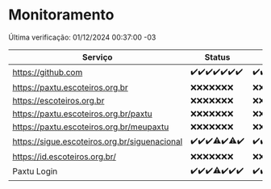 # Monitoramento

Última verificação: 01/12/2024 00:37:00 -03

|Serviço|Status|Últimas 24h|
|---|---|---|
|https://github.com|<span title="2024-11-24: OK=23">✔️</span><span title="2024-11-25: OK=23">✔️</span><span title="2024-11-26: OK=23">✔️</span><span title="2024-11-27: OK=23">✔️</span><span title="2024-11-28: OK=23">✔️</span><span title="2024-11-29: OK=23">✔️</span><span title="2024-11-30: OK=3">✔️</span>|<span title="30/11/2024 01:10:00 -03 : 200">✔️</span><span title="30/11/2024 02:08:00 -03 : 200">✔️</span><span title="30/11/2024 03:11:00 -03 : 200">✔️</span><span title="30/11/2024 04:07:00 -03 : 200">✔️</span><span title="30/11/2024 05:10:00 -03 : 200">✔️</span><span title="30/11/2024 06:08:00 -03 : 200">✔️</span><span title="30/11/2024 07:07:00 -03 : 200">✔️</span><span title="30/11/2024 08:06:00 -03 : 200">✔️</span><span title="30/11/2024 09:14:00 -03 : 200">✔️</span><span title="30/11/2024 10:15:00 -03 : 200">✔️</span><span title="30/11/2024 11:06:00 -03 : 200">✔️</span><span title="30/11/2024 12:07:00 -03 : 200">✔️</span><span title="30/11/2024 13:08:00 -03 : 200">✔️</span><span title="30/11/2024 14:06:00 -03 : 200">✔️</span><span title="30/11/2024 15:10:00 -03 : 200">✔️</span><span title="30/11/2024 16:06:00 -03 : 200">✔️</span><span title="30/11/2024 17:08:00 -03 : 200">✔️</span><span title="30/11/2024 18:07:00 -03 : 200">✔️</span><span title="30/11/2024 19:07:00 -03 : 200">✔️</span><span title="30/11/2024 20:07:00 -03 : 200">✔️</span><span title="30/11/2024 21:53:00 -03 : 200">✔️</span><span title="30/11/2024 23:41:00 -03 : 200">✔️</span><span title="01/12/2024 00:37:00 -03 : 200">✔️</span>|
|https://paxtu.escoteiros.org.br|<span title="2024-11-24: Falhas=23">❌</span><span title="2024-11-25: Falhas=23">❌</span><span title="2024-11-26: Falhas=23">❌</span><span title="2024-11-27: Falhas=23">❌</span><span title="2024-11-28: Falhas=23">❌</span><span title="2024-11-29: Falhas=23">❌</span><span title="2024-11-30: Falhas=3">❌</span>|<span title="30/11/2024 01:10:00 -03 : 403">❌</span><span title="30/11/2024 02:08:00 -03 : 403">❌</span><span title="30/11/2024 03:11:00 -03 : 403">❌</span><span title="30/11/2024 04:07:00 -03 : 403">❌</span><span title="30/11/2024 05:10:00 -03 : 403">❌</span><span title="30/11/2024 06:08:00 -03 : 403">❌</span><span title="30/11/2024 07:07:00 -03 : 403">❌</span><span title="30/11/2024 08:06:00 -03 : 403">❌</span><span title="30/11/2024 09:14:00 -03 : 403">❌</span><span title="30/11/2024 10:15:00 -03 : 403">❌</span><span title="30/11/2024 11:06:00 -03 : 403">❌</span><span title="30/11/2024 12:07:00 -03 : 403">❌</span><span title="30/11/2024 13:08:00 -03 : 403">❌</span><span title="30/11/2024 14:06:00 -03 : 403">❌</span><span title="30/11/2024 15:10:00 -03 : 403">❌</span><span title="30/11/2024 16:06:00 -03 : 403">❌</span><span title="30/11/2024 17:08:00 -03 : 403">❌</span><span title="30/11/2024 18:07:00 -03 : 403">❌</span><span title="30/11/2024 19:07:00 -03 : 403">❌</span><span title="30/11/2024 20:07:00 -03 : 403">❌</span><span title="30/11/2024 21:53:00 -03 : 403">❌</span><span title="30/11/2024 23:41:00 -03 : 403">❌</span><span title="01/12/2024 00:37:00 -03 : 403">❌</span>|
|https://escoteiros.org.br|<span title="2024-11-24: Falhas=23">❌</span><span title="2024-11-25: Falhas=23">❌</span><span title="2024-11-26: Falhas=23">❌</span><span title="2024-11-27: Falhas=23">❌</span><span title="2024-11-28: Falhas=23">❌</span><span title="2024-11-29: Falhas=23">❌</span><span title="2024-11-30: Falhas=3">❌</span>|<span title="30/11/2024 01:10:00 -03 : 403">❌</span><span title="30/11/2024 02:08:00 -03 : 403">❌</span><span title="30/11/2024 03:11:00 -03 : 403">❌</span><span title="30/11/2024 04:07:00 -03 : 403">❌</span><span title="30/11/2024 05:10:00 -03 : 403">❌</span><span title="30/11/2024 06:08:00 -03 : 403">❌</span><span title="30/11/2024 07:07:00 -03 : 403">❌</span><span title="30/11/2024 08:06:00 -03 : 403">❌</span><span title="30/11/2024 09:14:00 -03 : 403">❌</span><span title="30/11/2024 10:15:00 -03 : 403">❌</span><span title="30/11/2024 11:06:00 -03 : 403">❌</span><span title="30/11/2024 12:07:00 -03 : 403">❌</span><span title="30/11/2024 13:08:00 -03 : 403">❌</span><span title="30/11/2024 14:06:00 -03 : 403">❌</span><span title="30/11/2024 15:10:00 -03 : 403">❌</span><span title="30/11/2024 16:06:00 -03 : 403">❌</span><span title="30/11/2024 17:08:00 -03 : 403">❌</span><span title="30/11/2024 18:07:00 -03 : 403">❌</span><span title="30/11/2024 19:07:00 -03 : 403">❌</span><span title="30/11/2024 20:07:00 -03 : 403">❌</span><span title="30/11/2024 21:53:00 -03 : 403">❌</span><span title="30/11/2024 23:41:00 -03 : 403">❌</span><span title="01/12/2024 00:37:00 -03 : 403">❌</span>|
|https://paxtu.escoteiros.org.br/paxtu|<span title="2024-11-24: Falhas=23">❌</span><span title="2024-11-25: Falhas=23">❌</span><span title="2024-11-26: Falhas=23">❌</span><span title="2024-11-27: Falhas=23">❌</span><span title="2024-11-28: Falhas=23">❌</span><span title="2024-11-29: Falhas=23">❌</span><span title="2024-11-30: Falhas=3">❌</span>|<span title="30/11/2024 01:10:00 -03 : 403">❌</span><span title="30/11/2024 02:08:00 -03 : 403">❌</span><span title="30/11/2024 03:11:00 -03 : 403">❌</span><span title="30/11/2024 04:07:00 -03 : 403">❌</span><span title="30/11/2024 05:10:00 -03 : 403">❌</span><span title="30/11/2024 06:08:00 -03 : 403">❌</span><span title="30/11/2024 07:07:00 -03 : 403">❌</span><span title="30/11/2024 08:06:00 -03 : 403">❌</span><span title="30/11/2024 09:14:00 -03 : 403">❌</span><span title="30/11/2024 10:15:00 -03 : 403">❌</span><span title="30/11/2024 11:06:00 -03 : 403">❌</span><span title="30/11/2024 12:07:00 -03 : 403">❌</span><span title="30/11/2024 13:08:00 -03 : 403">❌</span><span title="30/11/2024 14:06:00 -03 : 403">❌</span><span title="30/11/2024 15:10:00 -03 : 403">❌</span><span title="30/11/2024 16:06:00 -03 : 403">❌</span><span title="30/11/2024 17:08:00 -03 : 403">❌</span><span title="30/11/2024 18:07:00 -03 : 403">❌</span><span title="30/11/2024 19:07:00 -03 : 403">❌</span><span title="30/11/2024 20:07:00 -03 : 403">❌</span><span title="30/11/2024 21:53:00 -03 : 403">❌</span><span title="30/11/2024 23:41:00 -03 : 403">❌</span><span title="01/12/2024 00:37:00 -03 : 403">❌</span>|
|https://paxtu.escoteiros.org.br/meupaxtu|<span title="2024-11-24: Falhas=23">❌</span><span title="2024-11-25: Falhas=23">❌</span><span title="2024-11-26: Falhas=23">❌</span><span title="2024-11-27: Falhas=23">❌</span><span title="2024-11-28: Falhas=23">❌</span><span title="2024-11-29: Falhas=23">❌</span><span title="2024-11-30: Falhas=3">❌</span>|<span title="30/11/2024 01:10:00 -03 : 403">❌</span><span title="30/11/2024 02:08:00 -03 : 403">❌</span><span title="30/11/2024 03:11:00 -03 : 403">❌</span><span title="30/11/2024 04:07:00 -03 : 403">❌</span><span title="30/11/2024 05:10:00 -03 : 403">❌</span><span title="30/11/2024 06:08:00 -03 : 403">❌</span><span title="30/11/2024 07:07:00 -03 : 403">❌</span><span title="30/11/2024 08:06:00 -03 : 403">❌</span><span title="30/11/2024 09:14:00 -03 : 403">❌</span><span title="30/11/2024 10:15:00 -03 : 403">❌</span><span title="30/11/2024 11:06:00 -03 : 403">❌</span><span title="30/11/2024 12:07:00 -03 : 403">❌</span><span title="30/11/2024 13:08:00 -03 : 403">❌</span><span title="30/11/2024 14:06:00 -03 : 403">❌</span><span title="30/11/2024 15:10:00 -03 : 403">❌</span><span title="30/11/2024 16:06:00 -03 : 403">❌</span><span title="30/11/2024 17:08:00 -03 : 403">❌</span><span title="30/11/2024 18:07:00 -03 : 403">❌</span><span title="30/11/2024 19:07:00 -03 : 403">❌</span><span title="30/11/2024 20:07:00 -03 : 403">❌</span><span title="30/11/2024 21:53:00 -03 : 403">❌</span><span title="30/11/2024 23:41:00 -03 : 403">❌</span><span title="01/12/2024 00:37:00 -03 : 403">❌</span>|
|https://sigue.escoteiros.org.br/siguenacional|<span title="2024-11-24: OK=23">✔️</span><span title="2024-11-25: OK=23">✔️</span><span title="2024-11-26: OK=23">✔️</span><span title="2024-11-27: OK=22, Falhas=1">⚠️</span><span title="2024-11-28: OK=23">✔️</span><span title="2024-11-29: OK=22, Falhas=1">⚠️</span><span title="2024-11-30: OK=3">✔️</span>|<span title="30/11/2024 01:10:00 -03 : 200">✔️</span><span title="30/11/2024 02:08:00 -03 : 200">✔️</span><span title="30/11/2024 03:11:00 -03 : 200">✔️</span><span title="30/11/2024 04:07:00 -03 : 200">✔️</span><span title="30/11/2024 05:10:00 -03 : 200">✔️</span><span title="30/11/2024 06:08:00 -03 : 200">✔️</span><span title="30/11/2024 07:07:00 -03 : 200">✔️</span><span title="30/11/2024 08:06:00 -03 : 200">✔️</span><span title="30/11/2024 09:14:00 -03 : 200">✔️</span><span title="30/11/2024 10:15:00 -03 : 200">✔️</span><span title="30/11/2024 11:06:00 -03 : 200">✔️</span><span title="30/11/2024 12:07:00 -03 : 200">✔️</span><span title="30/11/2024 13:08:00 -03 : 200">✔️</span><span title="30/11/2024 14:06:00 -03 : 200">✔️</span><span title="30/11/2024 15:10:00 -03 : 200">✔️</span><span title="30/11/2024 16:06:00 -03 : 200">✔️</span><span title="30/11/2024 17:08:00 -03 : 200">✔️</span><span title="30/11/2024 18:07:00 -03 : 200">✔️</span><span title="30/11/2024 19:07:00 -03 : 200">✔️</span><span title="30/11/2024 20:07:00 -03 : 200">✔️</span><span title="30/11/2024 21:53:00 -03 : 200">✔️</span><span title="30/11/2024 23:41:00 -03 : 200">✔️</span><span title="01/12/2024 00:37:00 -03 : 200">✔️</span>|
|https://id.escoteiros.org.br/|<span title="2024-11-24: Falhas=23">❌</span><span title="2024-11-25: Falhas=23">❌</span><span title="2024-11-26: Falhas=23">❌</span><span title="2024-11-27: Falhas=23">❌</span><span title="2024-11-28: Falhas=23">❌</span><span title="2024-11-29: Falhas=23">❌</span><span title="2024-11-30: Falhas=3">❌</span>|<span title="30/11/2024 01:10:00 -03 : 403">❌</span><span title="30/11/2024 02:08:00 -03 : 403">❌</span><span title="30/11/2024 03:11:00 -03 : 403">❌</span><span title="30/11/2024 04:07:00 -03 : 403">❌</span><span title="30/11/2024 05:10:00 -03 : 403">❌</span><span title="30/11/2024 06:08:00 -03 : 403">❌</span><span title="30/11/2024 07:07:00 -03 : 403">❌</span><span title="30/11/2024 08:06:00 -03 : 403">❌</span><span title="30/11/2024 09:14:00 -03 : 403">❌</span><span title="30/11/2024 10:15:00 -03 : 403">❌</span><span title="30/11/2024 11:06:00 -03 : 403">❌</span><span title="30/11/2024 12:07:00 -03 : 403">❌</span><span title="30/11/2024 13:08:00 -03 : 403">❌</span><span title="30/11/2024 14:06:00 -03 : 403">❌</span><span title="30/11/2024 15:10:00 -03 : 403">❌</span><span title="30/11/2024 16:06:00 -03 : 403">❌</span><span title="30/11/2024 17:08:00 -03 : 403">❌</span><span title="30/11/2024 18:07:00 -03 : 403">❌</span><span title="30/11/2024 19:07:00 -03 : 403">❌</span><span title="30/11/2024 20:07:00 -03 : 403">❌</span><span title="30/11/2024 21:53:00 -03 : 403">❌</span><span title="30/11/2024 23:41:00 -03 : 403">❌</span><span title="01/12/2024 00:37:00 -03 : 403">❌</span>|
|Paxtu Login|<span title="2024-11-24: OK=23">✔️</span><span title="2024-11-25: OK=23">✔️</span><span title="2024-11-26: OK=23">✔️</span><span title="2024-11-27: OK=22, Falhas=1">⚠️</span><span title="2024-11-28: OK=23">✔️</span><span title="2024-11-29: OK=23">✔️</span><span title="2024-11-30: OK=3">✔️</span>|<span title="30/11/2024 01:10:00 -03 : 200">✔️</span><span title="30/11/2024 02:08:00 -03 : 200">✔️</span><span title="30/11/2024 03:11:00 -03 : 200">✔️</span><span title="30/11/2024 04:07:00 -03 : 200">✔️</span><span title="30/11/2024 05:10:00 -03 : 200">✔️</span><span title="30/11/2024 06:08:00 -03 : 200">✔️</span><span title="30/11/2024 07:07:00 -03 : 200">✔️</span><span title="30/11/2024 08:06:00 -03 : 200">✔️</span><span title="30/11/2024 09:14:00 -03 : 200">✔️</span><span title="30/11/2024 10:15:00 -03 : 200">✔️</span><span title="30/11/2024 11:06:00 -03 : 200">✔️</span><span title="30/11/2024 12:07:00 -03 : 200">✔️</span><span title="30/11/2024 13:08:00 -03 : 200">✔️</span><span title="30/11/2024 14:06:00 -03 : 200">✔️</span><span title="30/11/2024 15:10:00 -03 : 200">✔️</span><span title="30/11/2024 16:06:00 -03 : 200">✔️</span><span title="30/11/2024 17:08:00 -03 : 200">✔️</span><span title="30/11/2024 18:07:00 -03 : 200">✔️</span><span title="30/11/2024 19:07:00 -03 : 200">✔️</span><span title="30/11/2024 20:07:00 -03 : 200">✔️</span><span title="30/11/2024 21:53:00 -03 : 200">✔️</span><span title="30/11/2024 23:41:00 -03 : 200">✔️</span><span title="01/12/2024 00:37:00 -03 : 200">✔️</span>|
